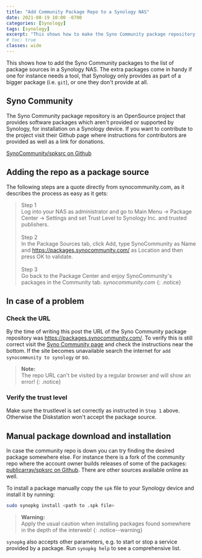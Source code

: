 ```yaml
---
title: "Add Community Package Repo to a Synology NAS"
date: 2021-08-19 10:00 -0700
categories: [Synology]
tags: [synology]
excerpt: "This shows how to make the Syno Community package repository available to a Synology NAS."
# toc: true
classes: wide
---
```


This shows how to add the Syno Community packages to the list of package sources in a Synology NAS. The extra packages come in handy if one for instance needs a tool, that Synology only provides as part of a bigger package (i.e. `git`), or one they don't provide at all.

## Syno Community

The Syno Community package repository is an OpenSource project that provides software packages which aren't provided or supported by Synology, for installation on a Synology device. If you want to contribute to the project visit their Github page where instructions for contributors are provided as well as a link for donations.

[SynoCommunity/spksrc on Github](https://github.com/SynoCommunity/spksrc)

## Adding the repo as a package source

The following steps are a quote directly from synocommunity.com, as it describes the process as easy as it gets:

>Step 1<br>
>Log into your NAS as administrator and go to Main Menu → Package Center → Settings and set Trust Level to Synology Inc. and trusted publishers.
><br><br>
>Step 2<br>
>In the Package Sources tab, click Add, type SynoCommunity as Name and https://packages.synocommunity.com/ as Location and then press OK to validate.
><br><br>
>Step 3<br>
>Go back to the Package Center and enjoy SynoCommunity's packages in the Community tab.
>*synocommunity.com*
{: .notice}

## In case of a problem

### Check the URL

By the time of writing this post the URL of the Syno Community package repository was https://packages.synocommunity.com/. To verify this is still correct visit the [Syno Community page](https://synocommunity.com) and check the instructions near the bottom. If the site becomes unavailable search the internet for `add synocommunity to synology` or so.

>**Note:**<br>
>The repo URL can't be visited by a regular browser and will show an error!
{: .notice}

### Verify the trust level

Make sure the trustlevel is set correctly as instructed in `Step 1` above. Otherwise the Diskstation won't accept the package source.

## Manual package download and installation

In case the community repo is down you can try finding the desired package somewhere else. For instance there is a fork of the community repo where the account owner builds releases of some of the packages: [publicarray/spksrc on Github](https://github.com/publicarray/spksrc/releases). There are other sources available online as well. 

To install a package manually copy the `spk` file to your Synology device and install it by running:

```bash
sudo synopkg install <path to .spk file>
```

>**Warning:**<br>
>Apply the usual caution when installing packages found somewhere in the depth of the interweb!
{: .notice--warning}

`synopkg` also accepts other parameters, e.g. to start or stop a service provided by a package. Run `synopkg help` to see a comprehensive list.
